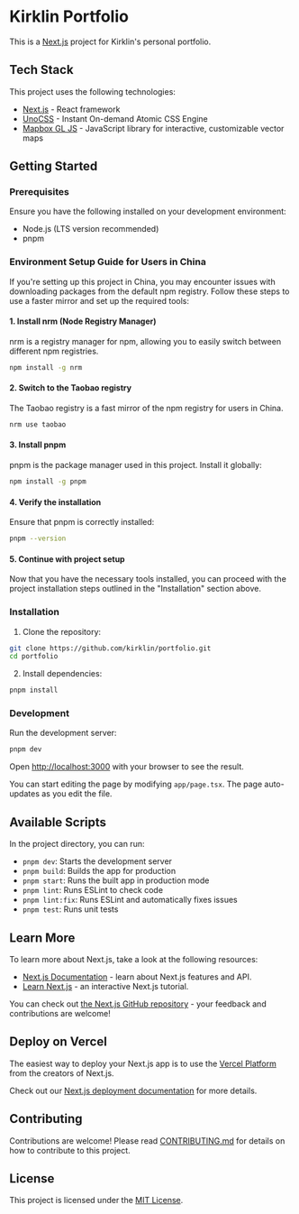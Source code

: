 # Kirklin Portfolio

This is a [Next.js](https://nextjs.org/) project for Kirklin's personal portfolio.

## Tech Stack

This project uses the following technologies:

- [Next.js](https://nextjs.org/) - React framework
- [UnoCSS](https://github.com/unocss/unocss) - Instant On-demand Atomic CSS Engine
- [Mapbox GL JS](https://docs.mapbox.com/mapbox-gl-js/) - JavaScript library for interactive, customizable vector maps

## Getting Started

### Prerequisites

Ensure you have the following installed on your development environment:

- Node.js (LTS version recommended)
- pnpm

### Environment Setup Guide for Users in China

If you're setting up this project in China, you may encounter issues with downloading packages from the default npm registry. Follow these steps to use a faster mirror and set up the required tools:

#### 1. Install nrm (Node Registry Manager)

nrm is a registry manager for npm, allowing you to easily switch between different npm registries.

```bash
npm install -g nrm
```

#### 2. Switch to the Taobao registry

The Taobao registry is a fast mirror of the npm registry for users in China.

```bash
nrm use taobao
```

#### 3. Install pnpm

pnpm is the package manager used in this project. Install it globally:

```bash
npm install -g pnpm
```

#### 4. Verify the installation

Ensure that pnpm is correctly installed:

```bash
pnpm --version
```

#### 5. Continue with project setup

Now that you have the necessary tools installed, you can proceed with the project installation steps outlined in the "Installation" section above.

### Installation

1. Clone the repository:

```bash
git clone https://github.com/kirklin/portfolio.git
cd portfolio
```

2. Install dependencies:

```bash
pnpm install
```

### Development

Run the development server:

```bash
pnpm dev
```

Open [http://localhost:3000](http://localhost:3000) with your browser to see the result.

You can start editing the page by modifying `app/page.tsx`. The page auto-updates as you edit the file.

## Available Scripts

In the project directory, you can run:

- `pnpm dev`: Starts the development server
- `pnpm build`: Builds the app for production
- `pnpm start`: Runs the built app in production mode
- `pnpm lint`: Runs ESLint to check code
- `pnpm lint:fix`: Runs ESLint and automatically fixes issues
- `pnpm test`: Runs unit tests

## Learn More

To learn more about Next.js, take a look at the following resources:

- [Next.js Documentation](https://nextjs.org/docs) - learn about Next.js features and API.
- [Learn Next.js](https://nextjs.org/learn) - an interactive Next.js tutorial.

You can check out [the Next.js GitHub repository](https://github.com/vercel/next.js/) - your feedback and contributions are welcome!

## Deploy on Vercel

The easiest way to deploy your Next.js app is to use the [Vercel Platform](https://vercel.com/new?utm_medium=default-template&filter=next.js&utm_source=create-next-app&utm_campaign=create-next-app-readme) from the creators of Next.js.

Check out our [Next.js deployment documentation](https://nextjs.org/docs/deployment) for more details.

## Contributing

Contributions are welcome! Please read [CONTRIBUTING.md](CONTRIBUTING.md) for details on how to contribute to this project.

## License

This project is licensed under the [MIT License](LICENSE).
